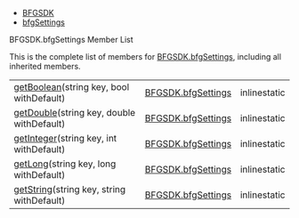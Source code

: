   - [BFGSDK](namespace_b_f_g_s_d_k.html)
  - [bfgSettings](class_b_f_g_s_d_k_1_1bfg_settings.html)

BFGSDK.bfgSettings Member List

This is the complete list of members for
[BFGSDK.bfgSettings](class_b_f_g_s_d_k_1_1bfg_settings.html), including
all inherited members.

|                                                                                                                       |                                                              |              |
| --------------------------------------------------------------------------------------------------------------------- | ------------------------------------------------------------ | ------------ |
| [getBoolean](class_b_f_g_s_d_k_1_1bfg_settings.html#a8effa41a50d9836de84f01b562d4c4c8)(string key, bool withDefault)  | [BFGSDK.bfgSettings](class_b_f_g_s_d_k_1_1bfg_settings.html) | inlinestatic |
| [getDouble](class_b_f_g_s_d_k_1_1bfg_settings.html#aa832915ac16f6088788e18854a9679ed)(string key, double withDefault) | [BFGSDK.bfgSettings](class_b_f_g_s_d_k_1_1bfg_settings.html) | inlinestatic |
| [getInteger](class_b_f_g_s_d_k_1_1bfg_settings.html#a38a10e20e7108013895c53c0f611f044)(string key, int withDefault)   | [BFGSDK.bfgSettings](class_b_f_g_s_d_k_1_1bfg_settings.html) | inlinestatic |
| [getLong](class_b_f_g_s_d_k_1_1bfg_settings.html#a00839a5723a02d8c51f7a84f312a3c63)(string key, long withDefault)     | [BFGSDK.bfgSettings](class_b_f_g_s_d_k_1_1bfg_settings.html) | inlinestatic |
| [getString](class_b_f_g_s_d_k_1_1bfg_settings.html#a4b411dd9da4ed49833192fa900acf019)(string key, string withDefault) | [BFGSDK.bfgSettings](class_b_f_g_s_d_k_1_1bfg_settings.html) | inlinestatic |
